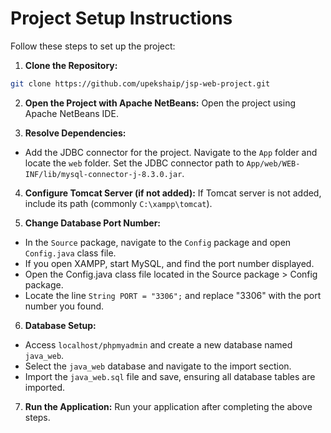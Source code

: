 # Project Setup Instructions

Follow these steps to set up the project:

1. **Clone the Repository:**

```sh
git clone https://github.com/upekshaip/jsp-web-project.git
```

2. **Open the Project with Apache NetBeans:**
   Open the project using Apache NetBeans IDE.

3. **Resolve Dependencies:**

- Add the JDBC connector for the project. Navigate to the `App` folder and locate the `web` folder. Set the JDBC connector path to `App/web/WEB-INF/lib/mysql-connector-j-8.3.0.jar`.

4. **Configure Tomcat Server (if not added):**
   If Tomcat server is not added, include its path (commonly `C:\xampp\tomcat`).

5. **Change Database Port Number:**

- In the `Source` package, navigate to the `Config` package and open `Config.java` class file.
- If you open XAMPP, start MySQL, and find the port number displayed.
- Open the Config.java class file located in the Source package > Config package.
- Locate the line `String PORT = "3306";` and replace "3306" with the port number you found.

6. **Database Setup:**

- Access `localhost/phpmyadmin` and create a new database named `java_web`.
- Select the `java_web` database and navigate to the import section.
- Import the `java_web.sql` file and save, ensuring all database tables are imported.

7. **Run the Application:**
   Run your application after completing the above steps.
